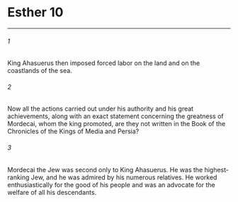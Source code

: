 # Esther 10
***



###### 1 
King Ahasuerus then imposed forced labor on the land and on the coastlands of the sea. 

###### 2 
Now all the actions carried out under his authority and his great achievements, along with an exact statement concerning the greatness of Mordecai, whom the king promoted, are they not written in the Book of the Chronicles of the Kings of Media and Persia? 

###### 3 
Mordecai the Jew was second only to King Ahasuerus. He was the highest-ranking Jew, and he was admired by his numerous relatives. He worked enthusiastically for the good of his people and was an advocate for the welfare of all his descendants.
